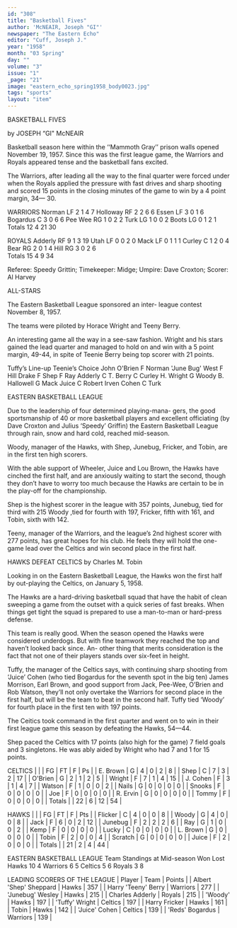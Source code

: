 ```yaml
---
id: "308"
title: "Basketball Fives"
author: 'McNEAIR, Joseph "GI"'
newspaper: "The Eastern Echo"
editor: "Cuff, Joseph J."
year: "1958"
month: "03 Spring"
day: ""
volume: "3"
issue: "1"
_page: "21"
image: "eastern_echo_spring1958_body0023.jpg"
tags: "sports"
layout: "item"
---
```

BASKETBALL FIVES

by JOSEPH “GI" McNEAIR

Basketball season here within the ‘‘Mammoth Gray’’
prison walls opened November 19, 1957. Since this was the
first league game, the Warriors and Royals appeared tense
and the basketball fans excited.

The Warriors, after leading all the way to the final
quarter were forced under when the Royals applied the
pressure with fast drives and sharp shooting and scored
15 points in the closing minutes of the game to win by a 4
point margin, 34— 30.

WARRIORS 
Norman      LF  2  1  4  7
Holloway    RF  2  2  6  6
Essen       LF  3  0  1  6
Bogardus     C  3  0  6  6
Pee Wee     RG  1  0  2  2
Turk        LG  1  0  0  2
Boots       LG  0  1  2  1  
Totals       12  4 21 30

ROYALS
Adderly  RF  9  1  3  19
Utah     LF  0  0  2   0
Mack     LF  0  1  1   1
Curley    C  1  2  0   4
Bear     RG  2  0  1   4
Hill     RG  3  0  2   6  
Totals    15  4  9  34

Referee: Speedy Grittin;
Timekeeper: Midge;
Umpire: Dave Croxton;
Scorer: Al Harvey

ALL-STARS

The Eastern Basketball League sponsored an inter-
league contest November 8, 1957.

The teams were piloted by Horace Wright and Teeny
Berry.

An interesting game all the way in a see-saw fashion.
Wright and his stars gained the lead quarter and managed
to hold on and win with a 5 point margin, 49-44, in spite
of Teenie Berry being top scorer with 21 points.

Tuffy’s Line-up Teenie’s Choice
John O'Brien       F           Norman
'June Bug' West    F             Hill
Drake              F             Shep
                   F              Ray
Adderly            C         T. Berry
                   C           Curley
H. Wright          G            Woody
B. Hallowell       G             Mack
Juice              C     Robert Irven
Cohen              C             Turk

EASTERN BASKETBALL LEAGUE

Due to the leadership of four determined playing-mana-
gers, the good sportsmanship of 40 or more basketball
players and excellent officiating (by Dave Croxton and
Julius ‘Speedy’ Griffin) the Eastern Basketball League
through rain, snow and hard cold, reached mid-season.

Woody, manager of the Hawks, with Shep, Junebug,
Fricker, and Tobin, are in the first ten high scorers.

With the able support of Wheeler, Juice and Lou Brown,
the Hawks have cinched the first half, and are anxiously
waiting to start the second, though they don’t have to worry
too much because the Hawks are certain to be in the play-off
for the championship.

Shep is the highest scorer in the league with 357 points,
Junebug, tied for third with 215 Woody ,tied for fourth with
197, Fricker, fifth with 161, and Tobin, sixth with 142.

Teeny, manager of the Warriors, and the league’s 2nd
highest scorer with 277 points, has great hopes for his club.
He feels they will hold the one-game lead over the Celtics
and win second place in the first half.

HAWKS DEFEAT CELTICS
by Charles M. Tobin

Looking in on the Eastern Basketball League, the
Hawks won the first half by out-playing the Celtics, on
January 5, 1958.

The Hawks are a hard-driving basketball squad that
have the habit of clean sweeping a game from the outset
with a quick series of fast breaks. When things get tight
the squad is prepared to use a man-to-man or hard-press
defense.

This team is really good. When the season opened the
Hawks were considered underdogs. But with fine teamwork
they reached the top and haven’t looked back since. An-
other thing that merits consideration is the fact that not
one of their players stands over six-feet in height.

Tuffy, the manager of the Celtics says, with continuing
sharp shooting from ‘Juice’ Cohen (who tied Bogardus for
the seventh spot in the big ten) James Morrison, Earl Brown,
and good support from Jack, Pee-Wee, O’Brien and Rob
Watson, they’ll not only overtake the Warriors for second
place in the first half, but will be the team to beat in the
second half. Tuffy tied ‘Woody’ for fourth place in the
first ten with 197 points.

The Ceitics took command in the first quarter and went
on to win in their first league game this season by defeating
the Hawks, 54—44.

Shep paced the Celtics with 17 points (also high for the
game) 7 field goals and 3 singletons. He was ably aided
by Wright who had 7 and 1 for 15 points.

CELTICS 
|          |   | FG | FT | F  | Ps |
| E. Brown | G | 4  | 0  | 2  | 8  |
| Shep     | C | 7  | 3  | 2  | 17 |
| O'Brien  | G | 2  | 1  | 2  | 5  |
| Wright   | F | 7  | 1  | 4  | 15 |
| J. Cohen | F | 3  | 1  | 4  | 7  |
| Watson   | F | 1  | 0  | 0  | 2  |
| Nails    | G | 0  | 0  | 0  | 0  |
| Snooks   | F | 0  | 0  | 0  | 0  |
| Joe      | F | 0  | 0  | 0  | 0  |
| R. Ervin | G | 0  | 0  | 0  | 0  |
| Tommy    | F | 0  | 0  | 0  | 0  |
| Totals   |   | 22 | 6  | 12 | 54 |

HAWKS
|          |   | FG | FT | F | Pts |
| Flicker  | C | 4  | 0  | 0 | 8   |
| Woody    | G | 4  | 0  | 0 | 8   |
| Jack     | F | 6  | 0  | 2 | 12  |
| Junebug  | F | 2  | 2  | 2 | 6   |
| Ray      | G | 1  | 0  | 0 | 2   |
| Kemp     | F | 0  | 0  | 0 | 0   |
| Lucky    | C | 0  | 0  | 0 | 0   |
| L. Brown | G | 0  | 0  | 0 | 0   |
| Tobin    | F | 2  | 0  | 0 | 4   |
| Scratch  | G | 0  | 0  | 0 | 0   |
| Juice    | F | 2  | 0  | 0 | 0   |
| Totals   |   | 21 | 2  | 4 | 44  |

EASTERN BASKETBALL LEAGUE
Team Standings at Mid-season
           Won   Lost
Hawks       10     4
Warriors     6     5
Celtics      5     6
Royals       3     8

LEADING SCORERS OF THE LEAGUE
| Player                 | Team     | Points |
| Albert 'Shep' Sheppard | Hawks    | 357    |
| Harry 'Teeny' Berry    | Warriors | 277    |
| 'Junebug' Wesley       | Hawks    | 215    |
| Charles Adderly        | Royals   | 215    |
| 'Woody'                | Hawks    | 197    |
| 'Tuffy' Wright         | Celtics  | 197    |
| Harry Fricker          | Hawks    | 161    |
| Tobin                  | Hawks    | 142    |
| 'Juice' Cohen          | Celtics  | 139    |
| 'Reds' Bogardus        | Warriors | 139    |
